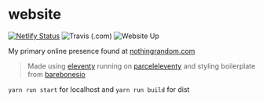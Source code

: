 # website

[![Netlify Status](https://img.shields.io/endpoint.svg?url=https%3A%2F%2Fdeveloper.oswaldlabs.com%2Fnetlify-status%2Fa6a273ca-c962-40aa-8c1a-1baf8a26dfc8&style=for-the-badge&logo=netlify)](https://app.netlify.com/sites/nothingrandom/deploys)
![Travis (.com)](https://img.shields.io/travis/com/nothingrandom/website.svg?logo=travis&style=for-the-badge)
![Website Up](https://img.shields.io/website/https/nothingrandom.com.svg?down_color=red&down_message=down&label=https%20check&style=for-the-badge&up_color=limegreen&up_message=up)


My primary online presence found at [nothingrandom.com](https://nothingrandom.com)

> Made using [eleventy](https://www.11ty.io/) running on [parceleleventy](https://github.com/chrisdmacrae/parceleventy/) and styling boilerplate from [barebonesio](https://github.com/nothingrandom/barebonesio)

`yarn run start` for localhost and `yarn run build` for dist

